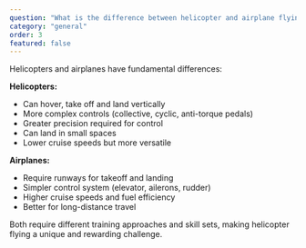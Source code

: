 ```yaml
---
question: "What is the difference between helicopter and airplane flying?"
category: "general"
order: 3
featured: false
---
```


Helicopters and airplanes have fundamental differences:

**Helicopters:**

- Can hover, take off and land vertically
- More complex controls (collective, cyclic, anti-torque pedals)
- Greater precision required for control
- Can land in small spaces
- Lower cruise speeds but more versatile

**Airplanes:**

- Require runways for takeoff and landing
- Simpler control system (elevator, ailerons, rudder)
- Higher cruise speeds and fuel efficiency
- Better for long-distance travel

Both require different training approaches and skill sets, making helicopter flying a unique and rewarding challenge.
